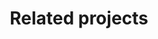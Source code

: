 ---
layout: Projects
title: Related projects
description: Projects associated to DynaMIT
background: /assets/theme/images/NorthernLightISS3.jpg
permalink: /Related Projects/
---